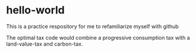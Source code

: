 # hello-world
This is a practice respository for me to refamiliarize myself with github

The optimal tax code would combine a progressive consumption tax with a land-value-tax and carbon-tax.
